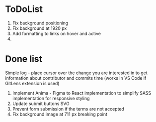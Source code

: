 # ToDoList
1. Fix background positioning
2. Fix background at 1920 px
3. Add formatting to links on hover and active
4.

# Done list
Simple log - place cursor over the change you are interested in to get information about contributor and commits time (works in VS Code if GitLens extension is used)
1. Implement Anima - Figma to React implementation to simplify SASS implementation for responsive styling
2. Update submit buttons SVG
3. Prevent form submission if the terms are not accepted
4. Fix background image at 711 px breaking point